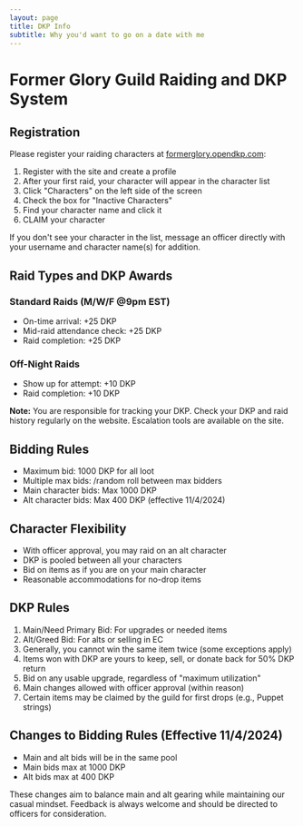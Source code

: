 ```yaml
---
layout: page
title: DKP Info
subtitle: Why you'd want to go on a date with me
---
```


# Former Glory Guild Raiding and DKP System

## Registration

Please register your raiding characters at [formerglory.opendkp.com](https://formerglory.opendkp.com):

1. Register with the site and create a profile
2. After your first raid, your character will appear in the character list
3. Click "Characters" on the left side of the screen
4. Check the box for "Inactive Characters"
5. Find your character name and click it
6. CLAIM your character

If you don't see your character in the list, message an officer directly with your username and character name(s) for addition.

## Raid Types and DKP Awards

### Standard Raids (M/W/F @9pm EST)
- On-time arrival: +25 DKP
- Mid-raid attendance check: +25 DKP
- Raid completion: +25 DKP

### Off-Night Raids
- Show up for attempt: +10 DKP
- Raid completion: +10 DKP

**Note:** You are responsible for tracking your DKP. Check your DKP and raid history regularly on the website. Escalation tools are available on the site.

## Bidding Rules

- Maximum bid: 1000 DKP for all loot
- Multiple max bids: /random roll between max bidders
- Main character bids: Max 1000 DKP
- Alt character bids: Max 400 DKP (effective 11/4/2024)

## Character Flexibility

- With officer approval, you may raid on an alt character
- DKP is pooled between all your characters
- Bid on items as if you are on your main character
- Reasonable accommodations for no-drop items

## DKP Rules

1. Main/Need Primary Bid: For upgrades or needed items
2. Alt/Greed Bid: For alts or selling in EC
3. Generally, you cannot win the same item twice (some exceptions apply)
4. Items won with DKP are yours to keep, sell, or donate back for 50% DKP return
5. Bid on any usable upgrade, regardless of "maximum utilization"
6. Main changes allowed with officer approval (within reason)
7. Certain items may be claimed by the guild for first drops (e.g., Puppet strings)

## Changes to Bidding Rules (Effective 11/4/2024)

- Main and alt bids will be in the same pool
- Main bids max at 1000 DKP
- Alt bids max at 400 DKP

These changes aim to balance main and alt gearing while maintaining our casual mindset. Feedback is always welcome and should be directed to officers for consideration.

